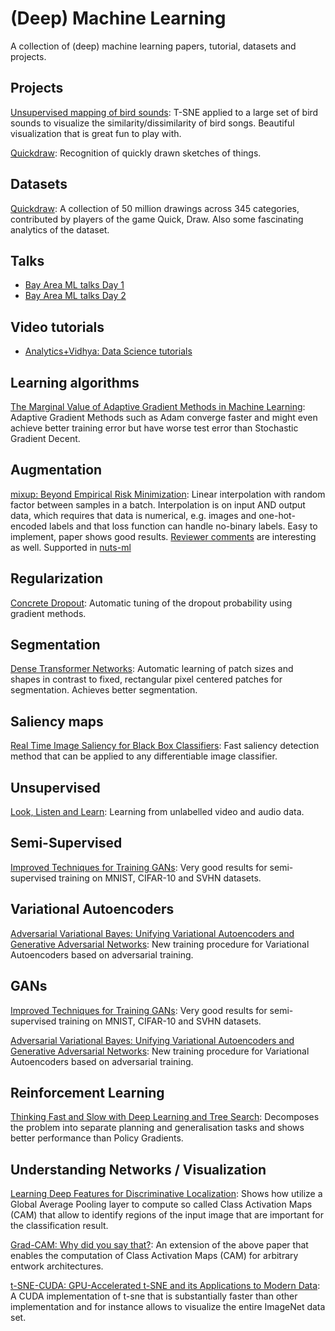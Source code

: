 # (Deep) Machine Learning 

A collection of (deep) machine learning papers, tutorial, datasets and projects.

## Projects

[Unsupervised mapping of bird sounds](https://experiments.withgoogle.com/ai/bird-sounds): T-SNE applied
to a large set of bird sounds to visualize the similarity/dissimilarity of bird songs. Beautiful 
visualization that is great fun to play with.

[Quickdraw](https://quickdraw.withgoogle.com): Recognition of quickly drawn sketches of things.



## Datasets

[Quickdraw](https://github.com/googlecreativelab/quickdraw-dataset): A collection of 50 million drawings across 
345 categories, contributed by players of the game Quick, Draw. Also some fascinating analytics of the
dataset.


## Talks

- [Bay Area ML talks Day 1](https://www.youtube.com/watch?v=eyovmAtoUx0)
- [Bay Area ML talks Day 2](https://www.youtube.com/watch?v=9dXiAecyJrY)


## Video tutorials

- [Analytics+Vidhya: Data Science tutorials](https://www.analyticsvidhya.com/blog/2016/12/30-top-videos-tutorials-courses-on-machine-learning-artificial-intelligence-from-2016/?utm_source=feedburner&utm_medium=email&utm_campaign=Feed%3A+AnalyticsVidhya+%28Analytics+Vidhya%29)


## Learning algorithms

[The Marginal Value of Adaptive Gradient Methods in Machine Learning](https://arxiv.org/pdf/1705.08292v1.pdf):
Adaptive Gradient Methods such as Adam converge faster and might even achieve better training error but
have worse test error than Stochastic Gradient Decent.


## Augmentation

[mixup: Beyond Empirical Risk Minimization](https://arxiv.org/abs/1710.09412): 
Linear interpolation with random factor between samples in a batch. Interpolation is on input AND output data, which requires
that data is numerical, e.g. images and one-hot-encoded labels and that loss function can handle no-binary labels.
Easy to implement, paper shows good results. [Reviewer comments](https://openreview.net/forum?id=r1Ddp1-Rb) are interesting as well.
Supported in [nuts-ml](https://maet3608.github.io/nuts-ml/nutsml.html#nutsml.batcher.Mixup)


## Regularization

[Concrete Dropout](https://arxiv.org/pdf/1705.07832v1.pdf):
Automatic tuning of the dropout probability using gradient methods.


## Segmentation

[Dense Transformer Networks](https://arxiv.org/pdf/1705.08881v1.pdf):
Automatic learning of patch sizes and shapes in contrast to fixed, rectangular pixel centered patches
for segmentation. Achieves better segmentation.


## Saliency maps

[Real Time Image Saliency for Black Box Classifiers](https://arxiv.org/pdf/1705.07857v1.pdf):
Fast saliency detection method that can be applied to any differentiable image classifier.


## Unsupervised

[Look, Listen and Learn](https://arxiv.org/pdf/1705.08168v1.pdf):
Learning from unlabelled video and audio data.


## Semi-Supervised

[Improved Techniques for Training GANs](https://arxiv.org/pdf/1606.03498.pdf):
Very good results for semi-supervised training on MNIST, CIFAR-10 and SVHN datasets.


## Variational Autoencoders

[Adversarial Variational Bayes: Unifying Variational Autoencoders and Generative Adversarial Networks](https://arxiv.org/abs/1701.04722):
New training procedure for Variational Autoencoders based on adversarial training.


## GANs

[Improved Techniques for Training GANs](https://arxiv.org/pdf/1606.03498.pdf):
Very good results for semi-supervised training on MNIST, CIFAR-10 and SVHN datasets.

[Adversarial Variational Bayes: Unifying Variational Autoencoders and Generative Adversarial Networks](https://arxiv.org/abs/1701.04722):
New training procedure for Variational Autoencoders based on adversarial training.


## Reinforcement Learning

[Thinking Fast and Slow with Deep Learning and Tree Search](https://arxiv.org/pdf/1705.08439v1.pdf):
Decomposes the problem into separate planning and generalisation tasks and shows better performance than 
Policy Gradients.


## Understanding Networks / Visualization

[Learning Deep Features for Discriminative Localization](https://arxiv.org/pdf/1512.04150.pdf): Shows how
utilize a Global Average Pooling layer to compute so called Class Activation Maps (CAM) that allow to identify
regions of the input image that are important for the classification result.

[Grad-CAM: Why did you say that?](https://arxiv.org/abs/1611.07450): An extension of the above paper
that enables the computation of Class Activation Maps (CAM) for arbitrary entwork architectures.

[t-SNE-CUDA: GPU-Accelerated t-SNE and its Applications to Modern Data](https://arxiv.org/abs/1807.11824):
A CUDA implementation of t-sne that is substantially faster than other implementation and for instance
allows to visualize the entire ImageNet data set.


